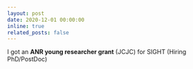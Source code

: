 ```yaml
---
layout: post
date: 2020-12-01 00:00:00
inline: true
related_posts: false
---
```


I got an <strong>ANR young researcher grant</strong> (JCJC) for SIGHT (Hiring PhD/PostDoc)
